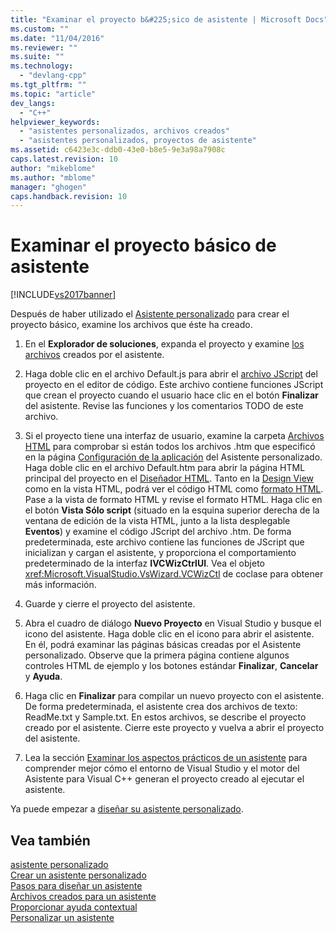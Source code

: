 ```yaml
---
title: "Examinar el proyecto b&#225;sico de asistente | Microsoft Docs"
ms.custom: ""
ms.date: "11/04/2016"
ms.reviewer: ""
ms.suite: ""
ms.technology: 
  - "devlang-cpp"
ms.tgt_pltfrm: ""
ms.topic: "article"
dev_langs: 
  - "C++"
helpviewer_keywords: 
  - "asistentes personalizados, archivos creados"
  - "asistentes personalizados, proyectos de asistente"
ms.assetid: c6423e3c-ddb0-43e0-b8e5-9e3a98a7908c
caps.latest.revision: 10
author: "mikeblome"
ms.author: "mblome"
manager: "ghogen"
caps.handback.revision: 10
---
```

# Examinar el proyecto b&#225;sico de asistente
[!INCLUDE[vs2017banner](../assembler/inline/includes/vs2017banner.md)]

Después de haber utilizado el [Asistente personalizado](../ide/creating-a-custom-wizard.md) para crear el proyecto básico, examine los archivos que éste ha creado.  
  
1.  En el **Explorador de soluciones**, expanda el proyecto y examine [los archivos](../ide/files-created-for-your-wizard.md) creados por el asistente.  
  
2.  Haga doble clic en el archivo Default.js para abrir el [archivo JScript](../ide/jscript-file.md) del proyecto en el editor de código.  Este archivo contiene funciones JScript que crean el proyecto cuando el usuario hace clic en el botón **Finalizar** del asistente.  Revise las funciones y los comentarios TODO de este archivo.  
  
3.  Si el proyecto tiene una interfaz de usuario, examine la carpeta [Archivos HTML](../ide/html-files.md) para comprobar si están todos los archivos .htm que especificó en la página [Configuración de la aplicación](../ide/application-settings-custom-wizard.md) del Asistente personalizado.  Haga doble clic en el archivo Default.htm para abrir la página HTML principal del proyecto en el [Diseñador HTML](../Topic/HTML%20Designer.md).  Tanto en la [Design View](../Topic/Design%20View1.md) como en la vista HTML, podrá ver el código HTML como [formato HTML](http://msdn.microsoft.com/es-es/7bb90672-b36a-4cf9-9bbc-677c9b956318).  Pase a la vista de formato HTML y revise el formato HTML.  Haga clic en el botón **Vista Sólo script** \(situado en la esquina superior derecha de la ventana de edición de la vista HTML, junto a la lista desplegable **Eventos**\) y examine el código JScript del archivo .htm.  De forma predeterminada, este archivo contiene las funciones de JScript que inicializan y cargan el asistente, y proporciona el comportamiento predeterminado de la interfaz **IVCWizCtrlUI**.  Vea el objeto <xref:Microsoft.VisualStudio.VsWizard.VCWizCtl> de coclase para obtener más información.  
  
4.  Guarde y cierre el proyecto del asistente.  
  
5.  Abra el cuadro de diálogo **Nuevo Proyecto** en Visual Studio y busque el icono del asistente.  Haga doble clic en el icono para abrir el asistente.  En él, podrá examinar las páginas básicas creadas por el Asistente personalizado.  Observe que la primera página contiene algunos controles HTML de ejemplo y los botones estándar **Finalizar**, **Cancelar** y **Ayuda**.  
  
6.  Haga clic en **Finalizar** para compilar un nuevo proyecto con el asistente.  De forma predeterminada, el asistente crea dos archivos de texto: ReadMe.txt y Sample.txt.  En estos archivos, se describe el proyecto creado por el asistente.  Cierre este proyecto y vuelva a abrir el proyecto del asistente.  
  
7.  Lea la sección [Examinar los aspectos prácticos de un asistente](../ide/examining-the-mechanics-of-a-wizard.md) para comprender mejor cómo el entorno de Visual Studio y el motor del Asistente para Visual C\+\+ generan el proyecto creado al ejecutar el asistente.  
  
 Ya puede empezar a [diseñar su asistente personalizado](../ide/customizing-your-wizard.md).  
  
## Vea también  
 [asistente personalizado](../ide/custom-wizard.md)   
 [Crear un asistente personalizado](../ide/creating-a-custom-wizard.md)   
 [Pasos para diseñar un asistente](../ide/steps-to-designing-a-wizard.md)   
 [Archivos creados para un asistente](../ide/files-created-for-your-wizard.md)   
 [Proporcionar ayuda contextual](../ide/providing-context-sensitive-help.md)   
 [Personalizar un asistente](../ide/customizing-your-wizard.md)